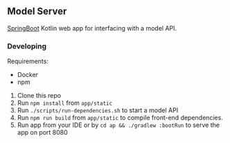 ## Model Server
[SpringBoot](https://spring.io/projects/spring-boot) Kotlin web app for interfacing with a model API.

### Developing
Requirements:
* Docker
* npm

1. Clone this repo
1. Run `npm install` from `app/static`
1. Run `./scripts/run-dependencies.sh` to start a model API
1. Run `npm run build` from `app/static` to compile front-end dependencies.
1. Run app from your IDE or by `cd ap && ./gradlew :bootRun` to serve the app on port 8080

